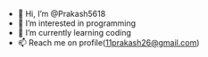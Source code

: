 - 👋 Hi, I’m @Prakash5618
- 👀 I’m interested in programming
- 🌱 I’m currently learning coding
- 📫 Reach me on profile(11prakash26@gmail.com)

<!---
Prakash5618/Prakash5618 is a ✨ special ✨ repository because its `README.md` (this file) appears on your GitHub profile.
You can click the Preview link to take a look at your changes.
--->
